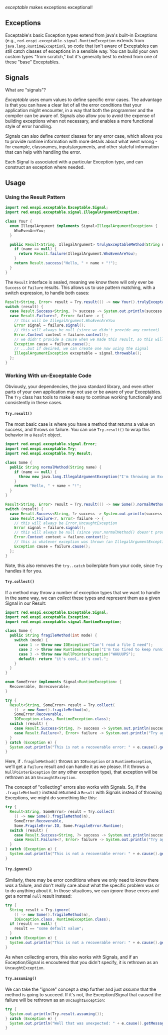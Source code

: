 _exceptable_ makes exceptions exceptional!

## Exceptions

Exceptable's basic Exception types extend from java's built-in Exceptions (e.g., `red.enspi.exceptable.signal.RuntimeException` extends from `java.lang.RuntimeException`), so code that isn't aware of Exceptables can still catch classes of exceptions in a sensible way. You can build your own custom types "from scratch," but it's generally best to extend from one of these "base" Exceptables.

## Signals

What are "signals"?

_Exceptable_ uses enum values to define specific error cases. The advantage is that you can have a clear list of all the error conditions that your application might encounter, in a way that both the programmer and the compiler can be aware of. Signals also allow you to avoid the expense of building exceptions when not necessary, and enables a more functional style of error handling.

Signals can also define _context_ classes for any error case, which allows you to provide runtime information with more details about what went wrong - for example, classnames, inputs/arguments, and other stateful information that can help with handling the error.

Each Signal is associated with a particular Exception type, and can construct an exception where needed.

## Usage

### Using the Result Pattern

```java
import red.enspi.exceptable.Exceptable.Signal;
import red.enspi.exceptable.signal.IllegalArgumentException;

class Your {
  enum IllegalArgument implements Signal<IllegalArgumentException> {
    WhoEvenAreYou;
  }

  public Result<String, IllegalArgument> trulyExceptableMethod(String name) {
    if (name == null) {
      return Result.failure(IllegalArgument.WhoEvenAreYou);
    }
    return Result.success("Hello, " + name + "!");
  }
}
```
The `Result` interface is sealed, meaning we know there will only ever be `Success` or `Failure` results. This allows us to use pattern matching, with a switch expression, to handle both cases:
```java
Result<String, Error> result = Try.result(() -> new Your().trulyExceptableMethod("Billy"));
switch (result) {
  case Result.Success<String, ?> success -> System.out.println(success.value().toUpperCase() + "!");
  case Result.Failure<?, Error> failure -> {
    // this will be IllegalArgument.WhoEvenAreYou
    Error signal = failure.signal();
    // this will always be null (since we didn't provide any context)
    Error.Context context = failure.context();
    // we didn't provide a cause when we made this result, so this will be null
    Exception cause = failure.cause();
    // ...but if desired, we can create one now using the signal
    IllegalArgumentException exceptable = signal.throwable();
  };
}
```

### Working With un-Exceptable Code

Obviously, your dependencies, the java standard library, and even other parts of your own application may not use or be aware of your Exceptables. The `Try` class has tools to make it easy to continue working functionally and consistently in these cases.

#### `Try.result()`

The most basic case is where you have a method that returns a value on success, and throws on failure. You can use `Try.result()` to wrap this behavior in a `Result` object.
```java
import red.enspi.exceptable.signal.Error;
import red.enspi.exceptable.Try;
import red.enspi.exceptable.Try.Result;

class Some {
  public String normalMethod(String name) {
    if (name == null) {
      throw new java.lang.IllegalArgumentException("I'm throwing an Exception to tell you about this trivial error."):
    }
    return "Hello, " + name + "!";
  }
}

Result<String, Error> result = Try.result(() -> new Some().normalMethod("Billy"));
switch (result) {
  case Result.Success<String, ?> success -> System.out.println(success.value().toUpperCase() + "!");
  case Result.Failure<?, Error> failure -> {
    // this will always be Error.UncaughtException
    Error signal = failure.signal();
    // this will always be null (since your.normalMethod() doesn't provide any context)
    Error.Context context = failure.context();
    // this is whatever exception was thrown (an IllegalArgumentException, in this case)
    Exception cause = failure.cause();
  };
}
```
Note, this also removes the `try..catch` boilerplate from your code, since `Try` handles it for you.

#### `Try.collect()`

If a method may throw a number of exception types that we want to handle in the same way, we can _collect_ these types and represent them as a given Signal in our Result:
```java
import red.enspi.exceptable.Exceptable.Signal;
import red.enspi.exceptable.Exception;
import red.enspi.exceptable.signal.RuntimeException;

class Some {
  public String fragileMethod(int mode) {
    switch (mode) {
      case 1 -> throw new IOException("Can't read a file I need");
      case 2 -> throw new RuntimeException("I'm too tired to keep running.");
      case 3 -> throw new NullPointerException("WHUUUPS");
      default: return "it's cool, it's cool.";
    }
  }
}

enum SomeError implements Signal<RuntimeException> {
  Recoverable, Unrecoverable;
}

try {
  Result<String, SomeError> result = Try.collect(
    () -> new Some().fragileMethod(n),
    SomeError.Recoverable,
    IOException.class, RuntimeException.class);
  switch (result) {
    case Result.Success<String, ?> success -> System.out.println(success.value());
    case Result.Failure<?, Error> failure -> System.out.println("Try again later: " + failure.cause().getMessage());
  }
} catch (Exception e) {
  System.out.println("This is not a recoverable error: " + e.cause().getMessage());
}
```
Here, if `.fragileMethod()` throws an `IOException` or a `RuntimeException`, we'll get a `Failure` result and can handle it as we please. If it throws a `NullPointerException` (or any other exception type), that exception will be rethrown as an `UncaughtException`.

The concept of "collecting" errors also works with Signals. So, if the `.fragileMethod()` instead returned a `Result` with Signals instead of throwing Exceptions, we might do something like this:
```java
try {
  Result<String, SomeError> result = Try.collect(
    () -> new Some().fragileMethod(n),
    SomeError.Recoverable,
    Some.FragileError.IO, Some.FragileError.Runtime);
  switch (result) {
    case Result.Success<String, ?> success -> System.out.println(success.value());
    case Result.Failure<?, Error> failure -> System.out.println("Try again later: " + failure.signal());
  }
} catch (Exception e) {
  System.out.println("This is not a recoverable error: " + e.cause().getMessage());
}
```

#### `Try.ignore()`

Similarly, there may be error conditions where we only need to know there _was_ a failure, and don't really care about what the specific problem was or to do anything about it. In those situations, we can _ignore_ those errors and get a normal `null` result instead:
```java
try {
  String result = Try.ignore(
    () -> new Some().fragileMethod(n),
    IOException.class, RuntimeException.class);
  if (result == null) {
    result == "some default value";
  }
} catch (Exception e) {
  System.out.println("This is not a recoverable error: " + e.cause().getMessage());
}
```
As when collecting errors, this also works with Signals, and if an Exception/Signal is encoutered that you didn't specify, it is rethrown as an `UncaughtException`.

#### `Try.assuming()`

We can take the "ignore" concept a step further and just _assume_ that the method is going to succeed. If it's not, the Exception/Signal that caused the failure will be rethrown as an `UncaughtException`:
```java
try {
  System.out.println(Try.result.assuming());
} catch (Exception e) {
  System.out.println("Well that was unexpected: " + e.cause().getMessage());
}
```
